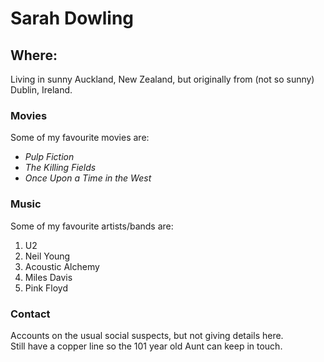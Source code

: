 # Sarah Dowling

##  Where:

Living in sunny Auckland, New Zealand, but originally from (not so sunny) Dublin, Ireland.


###  Movies

Some of my favourite movies are:

- *Pulp Fiction*
- *The Killing Fields*
- *Once Upon a Time in the West*


###  Music

Some of my favourite artists/bands are:

1.  U2
2.  Neil Young
3.  Acoustic Alchemy
4.  Miles Davis
5.  Pink Floyd


###  Contact

Accounts on the usual social suspects, but not giving details here.  
Still have a copper line so the 101 year old Aunt can keep in touch.
